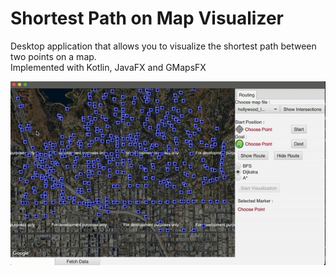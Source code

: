 # Shortest Path on Map Visualizer

Desktop application that allows you to visualize the shortest path between two points on a map.  
Implemented with Kotlin, JavaFX and GMapsFX  

<img src="https://github.com/martishin/graphs-on-maps/blob/main/demo.gif" width="600"/>
